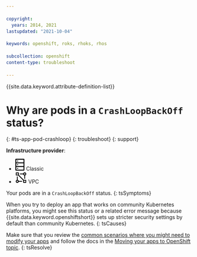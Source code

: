 ```yaml
---

copyright:
  years: 2014, 2021
lastupdated: "2021-10-04"

keywords: openshift, roks, rhoks, rhos

subcollection: openshift
content-type: troubleshoot

---
```


{{site.data.keyword.attribute-definition-list}}

  

# Why are pods in a `CrashLoopBackOff` status?
{: #ts-app-pod-crashloop}
{: troubleshoot}
{: support}

**Infrastructure provider**:
* ![Classic infrastructure provider icon.](images/icon-classic-2.png) Classic
* ![VPC infrastructure provider icon.](images/icon-vpc-2.png) VPC


Your pods are in a `CrashLoopBackOff` status.
{: tsSymptoms}


When you try to deploy an app that works on community Kubernetes platforms, you might see this status or a related error message because {{site.data.keyword.openshiftshort}} sets up stricter security settings by default than community Kubernetes.
{: tsCauses}


Make sure that you review the [common scenarios where you might need to modify your apps](/docs/openshift?topic=openshift-plan_deploy#openshift_move_apps_scenarios) and follow the docs in the [Moving your apps to OpenShift topic](/docs/openshift?topic=openshift-deploy_app#openshift_move_apps).
{: tsResolve}






